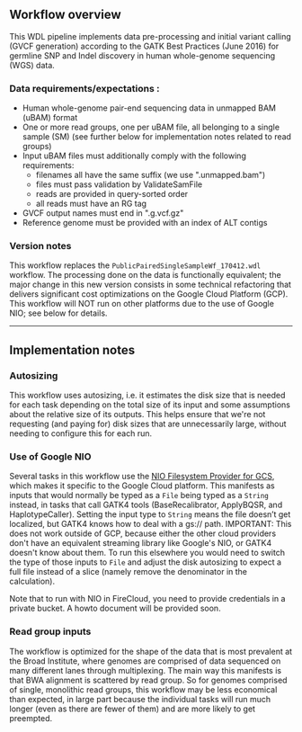 ## Workflow overview

This WDL pipeline implements data pre-processing and initial variant
calling (GVCF generation) according to the GATK Best Practices (June 2016) for 
germline SNP and Indel discovery in human whole-genome sequencing (WGS) 
data. 

### Data requirements/expectations :
- Human whole-genome pair-end sequencing data in unmapped BAM (uBAM) format
- One or more read groups, one per uBAM file, all belonging to a single sample (SM) (see further below for implementation notes related to read groups)
- Input uBAM files must additionally comply with the following requirements:
  - filenames all have the same suffix (we use ".unmapped.bam")
  - files must pass validation by ValidateSamFile
  - reads are provided in query-sorted order
  - all reads must have an RG tag
- GVCF output names must end in ".g.vcf.gz"
- Reference genome must be provided with an index of ALT contigs

### Version notes

This workflow replaces the `PublicPairedSingleSampleWf_170412.wdl` workflow. The processing done on the data is functionally equivalent; the major change in this new version consists in some technical refactoring that delivers significant cost optimizations on the Google Cloud Platform (GCP). This workflow will NOT run on other platforms due to the use of Google NIO; see below for details. 

----

## Implementation notes 

### Autosizing

This workflow uses autosizing, i.e. it estimates the disk size that is needed for each task depending on the total size of its input and some assumptions about the relative size of its outputs. This helps ensure that we're not requesting (and paying for) disk sizes that are unnecessarily large, without needing to configure this for each run. 

### Use of Google NIO

Several tasks in this workflow use the [NIO Filesystem Provider for GCS](https://github.com/GoogleCloudPlatform/google-cloud-java/tree/master/google-cloud-contrib/google-cloud-nio), which makes it specific to the Google Cloud platform. This manifests as inputs that would normally be typed as a `File` being typed as a `String` instead, in tasks that call GATK4 tools (BaseRecalibrator, ApplyBQSR, and HaplotypeCaller). Setting the input type to `String` means the file doesn’t get localized, but GATK4 knows how to deal with a gs:// path. IMPORTANT: This does not work outside of GCP, because either the other cloud providers don't have an equivalent streaming library like Google's NIO, or GATK4 doesn't know about them. To run this elsewhere you would need to switch the type of those inputs to `File` and adjust the disk autosizing to expect a full file instead of a slice (namely remove the denominator in the calculation).

Note that to run with NIO in FireCloud, you need to provide credentials in a private bucket. A howto document will be provided soon. 

### Read group inputs

The workflow is optimized for the shape of the data that is most prevalent at the Broad Institute, where genomes are comprised of data sequenced on many different lanes through multiplexing. The main way this manifests is that BWA alignment is scattered by read group. So for genomes comprised of single, monolithic read groups, this workflow may be less economical than expected, in large part because the individual tasks will run much longer (even as there are fewer of them) and are more likely to get preempted.

